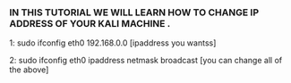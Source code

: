### IN THIS TUTORIAL WE WILL LEARN HOW TO CHANGE IP ADDRESS OF YOUR KALI MACHINE .


1: sudo ifconfig eth0 192.168.0.0  [ipaddress you wantss]

2: sudo ifconfig eth0 ipaddress netmask broadcast   [you can change all of the above]
